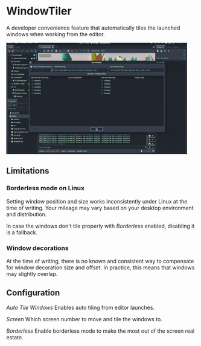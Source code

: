 # WindowTiler

A developer convenience feature that automatically tiles the launched windows
when working from the editor.

![Window Tiler](../assets/window-tiler.gif)

## Limitations

### Borderless mode on Linux

Setting window position and size works inconsistently under Linux at the time
of writing. Your mileage may vary based on your desktop environment and
distribution.

In case the windows don't tile properly with *Borderless* enabled, disabling it
is a fallback.

### Window decorations

At the time of writing, there is no known and consistent way to compensate for
window decoration size and offset. In practice, this means that windows may
slightly overlap.

## Configuration

*Auto Tile Windows* Enables auto tiling from editor launches.

*Screen* Which screen number to move and tile the windows to.

*Borderless* Enable borderless mode to make the most out of the screen real
estate.




